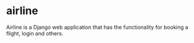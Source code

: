 # airline
Airline is a Django web application that has the functionality for booking a flight, login and others.
